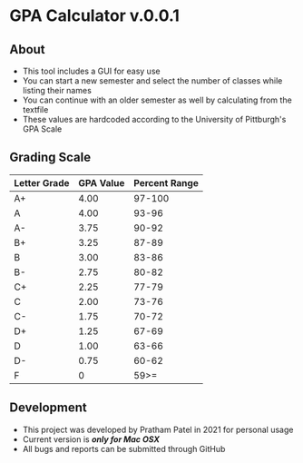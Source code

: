 # GPA Calculator v.0.0.1 #

## About ##
- This tool includes a GUI for easy use
- You can start a new semester and select the number of classes while listing their names
- You can continue with an older semester as well by calculating from the textfile
- These values are hardcoded according to the University of Pittburgh's GPA Scale

## Grading Scale ##

| Letter Grade | GPA Value | Percent Range |
|--------------|-----------|---------------|
| A+           | 4.00      | 97-100        |
| A            | 4.00      | 93-96         |
| A-           | 3.75      | 90-92         |
| B+           | 3.25      | 87-89         |
| B            | 3.00      | 83-86         |
| B-           | 2.75      | 80-82         |
| C+           | 2.25      | 77-79         |
| C            | 2.00      | 73-76         |
| C-           | 1.75      | 70-72         |
| D+           | 1.25      | 67-69         |
| D            | 1.00      | 63-66         |
| D-           | 0.75      | 60-62         |
| F            | 0         | 59>=          |

## Development ##
- This project was developed by Pratham Patel in 2021 for personal usage
- Current version is ***only for Mac OSX***
- All bugs and reports can be submitted through GitHub
